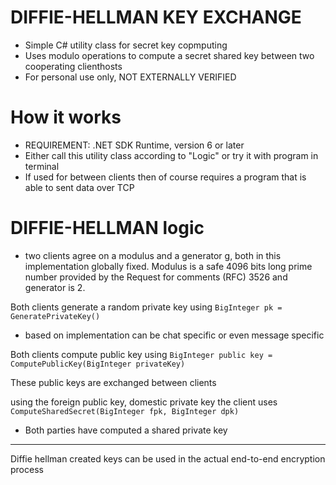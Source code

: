 # DIFFIE-HELLMAN KEY EXCHANGE

+ Simple C# utility class for secret key copmputing
+ Uses modulo operations to compute a secret shared key between two cooperating clienthosts
+ For personal use only, NOT EXTERNALLY VERIFIED

# How it works

+ REQUIREMENT: .NET SDK Runtime, version 6 or later
+ Either call this utility class according to "Logic" or try it with program in terminal
+ If used for between clients then of course requires a program that is able to sent data over TCP

# DIFFIE-HELLMAN logic

+ two clients agree on a modulus and a generator g, both in this implementation globally fixed. Modulus is a safe 4096 bits long prime number provided by the Request for comments (RFC) 3526 and generator is 2. 

Both clients generate a random private key using `BigInteger pk = GeneratePrivateKey()`
+ based on implementation can be chat specific or even message specific

Both clients compute public key using `BigInteger public key = ComputePublicKey(BigInteger privateKey)`

These public keys are exchanged between clients

using the foreign public key, domestic private key the client uses `ComputeSharedSecret(BigInteger fpk, BigInteger dpk)`
+ Both parties have computed a shared private key

---

Diffie hellman created keys can be used in the actual end-to-end encryption process
